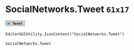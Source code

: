 # SocialNetworks.Tweet `61x17`
<img src="/img/SocialNetworks.Tweet.png" width=61 height=17>

``` CSharp
EditorGUIUtility.IconContent("SocialNetworks.Tweet")
```
```
SocialNetworks.Tweet
```
